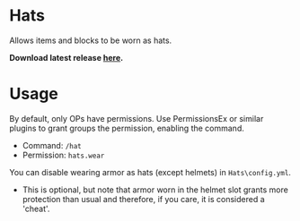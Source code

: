 # Hats
Allows items and blocks to be worn as hats.

<b>Download latest release [here](https://github.com/AleksandarHaralanov/Hats/releases/latest).</b>
# Usage
By default, only OPs have permissions. Use PermissionsEx or similar plugins to grant groups the permission, enabling the command.
- Command: ```/hat```
- Permission: ```hats.wear```

You can disable wearing armor as hats (except helmets) in ```Hats\config.yml```.
- This is optional, but note that armor worn in the helmet slot grants more protection than usual and therefore, if you care, it is considered a 'cheat'.